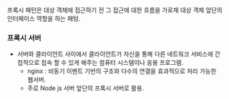 프록시 패턴은 대상 객체에 접근하기 전 그 접근에 대한 흐름을 가로채 대상 객체 앞단의 인터페이스 역할을 하는 패텅.

### 프록시 서버

- 서버와 클라이언트 사이에서 클라이언트가 자신을 통해 다른 네트워크 서비스에 간접적으로 접속 할 수 있게 해주는 컴퓨터 시스템이나 응용 프로그램.
  - nginx : 비동기 이벤트 기반의 구조와 다수의 연결을 효과적으로 처리 가능한 웹서버.
  - 주로 Node js 서버 앞단의 프록시 서버로 활용.
